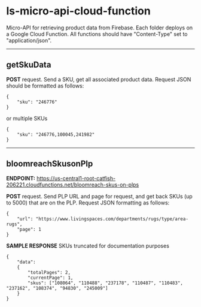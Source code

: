 # ls-micro-api-cloud-function
Micro-API for retrieving product data from Firebase. Each folder deploys on a Google Cloud Function. All functions should have "Content-Type" set to "application/json".

---

## getSkuData

**POST** request. Send a SKU, get all associated product data. Request JSON should be formatted as follows:
```
{
    "sku": "246776"
}
```
or multiple SKUs
```
{
    "sku": "246776,100045,241982"
}
```

---

## bloomreachSkusonPlp

**ENDPOINT:** https://us-central1-root-catfish-206221.cloudfunctions.net/bloomreach-skus-on-plps 

**POST** request. Send PLP URL and page for request, and get back SKUs (up to 5000) that are on the PLP. Request JSON formatting as follows:
```
{
    "url": "https://www.livingspaces.com/departments/rugs/type/area-rugs",
    "page": 1
}
```
**SAMPLE RESPONSE** SKUs truncated for documentation purposes
```
{
    "data": 
    {
        "totalPages": 2, 
        "currentPage": 1, 
        "skus": ["108064", "110488", "237178", "110487", "110483", "237162", "108374", "94830", "245009"]
    }
}
```